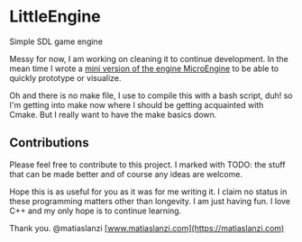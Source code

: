# LittleEngine
Simple SDL game engine

Messy for now, I am working on cleaning it to continue development. 
In the mean time I wrote a [mini version of the engine MicroEngine](https://github.com/matiaslanzi/MicroEngine) to be able to quickly prototype or visualize.

Oh and there is no make file, I use to compile this with a bash script, duh! so I'm getting into make now where I should be getting acquainted with Cmake. But I really want to have the make basics down.

## Contributions
Please feel free to contribute to this project. I marked with TODO: the stuff that can be made better and of course any ideas are welcome.

Hope this is as useful for you as it was for me writing it. I claim no status in these programming matters other than longevity. I am just having fun. I love C++ and my only hope is to continue learning. 

Thank you.
@matiaslanzi
[www.matiaslanzi.com](https://matiaslanzi.com)

